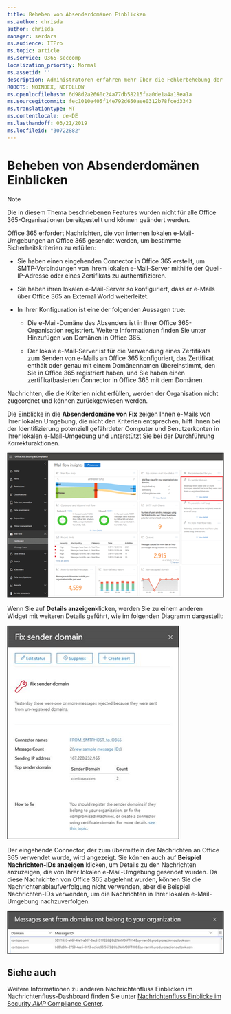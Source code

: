 ```yaml
---
title: Beheben von Absenderdomänen Einblicken
ms.author: chrisda
author: chrisda
manager: serdars
ms.audience: ITPro
ms.topic: article
ms.service: O365-seccomp
localization_priority: Normal
ms.assetid: ''
description: Administratoren erfahren mehr über die Fehlerbehebung der Absenderdomäne im Nachrichtenfluss-Dashboard im Office 365 Security & Compliance Center.
ROBOTS: NOINDEX, NOFOLLOW
ms.openlocfilehash: 6d98d2a2660c24a77db58215faa0de1a4a18ea1a
ms.sourcegitcommit: fec1010e405f14e792d650aee0312b78fced3343
ms.translationtype: MT
ms.contentlocale: de-DE
ms.lasthandoff: 03/21/2019
ms.locfileid: "30722882"
---
```

# <a name="fix-sender-domain-insight"></a>Beheben von Absenderdomänen Einblicken

> [!NOTE]
> Die in diesem Thema beschriebenen Features wurden nicht für alle Office 365-Organisationen bereitgestellt und können geändert werden.

Office 365 erfordert Nachrichten, die von internen lokalen e-Mail-Umgebungen an Office 365 gesendet werden, um bestimmte Sicherheitskriterien zu erfüllen:

- Sie haben einen eingehenden Connector in Office 365 erstellt, um SMTP-Verbindungen von Ihrem lokalen e-Mail-Server mithilfe der Quell-IP-Adresse oder eines Zertifikats zu authentifizieren.

- Sie haben ihren lokalen e-Mail-Server so konfiguriert, dass er e-Mails über Office 365 an External World weiterleitet.

- In Ihrer Konfiguration ist eine der folgenden Aussagen true:

  - Die e-Mail-Domäne des Absenders ist in Ihrer Office 365-Organisation registriert. Weitere Informationen finden Sie unter Hinzufügen von Domänen in Office 365.

  - Der lokale e-Mail-Server ist für die Verwendung eines Zertifikats zum Senden von e-Mails an Office 365 konfiguriert, das Zertifikat enthält oder genau mit einem Domänennamen übereinstimmt, den Sie in Office 365 registriert haben, und Sie haben einen zertifikatbasierten Connector in Office 365 mit dem Domänen. 

Nachrichten, die die Kriterien nicht erfüllen, werden der Organisation nicht zugeordnet und können zurückgewiesen werden.

Die Einblicke in die **Absenderdomäne von Fix** zeigen Ihnen e-Mails von Ihrer lokalen Umgebung, die nicht den Kriterien entsprechen, hilft Ihnen bei der Identifizierung potenziell gefährdeter Computer und Benutzerkonten in Ihrer lokalen e-Mail-Umgebung und unterstützt Sie bei der Durchführung Korrekturaktionen.

![Die FehlerbeHebung der Absenderdomäne im Nachrichtenfluss-Dashboard im Office 365 Security & Compliance Center](media/sender-domain-insight-selected.png)

Wenn Sie auf **Details anzeigen**klicken, werden Sie zu einem anderen Widget mit weiteren Details geführt, wie im folgenden Diagramm dargestellt:

![Das Widget "Details" in der FehlerbeHebung der Absenderdomäne](media/sender-domain-view-details.png)

Der eingehende Connector, der zum übermitteln der Nachrichten an Office 365 verwendet wurde, wird angezeigt. Sie können auch auf **Beispiel Nachrichten-IDs anzeigen** klicken, um Details zu den Nachrichten anzuzeigen, die von Ihrer lokalen e-Mail-Umgebung gesendet wurden. Da diese Nachrichten von Office 365 abgelehnt wurden, können Sie die Nachrichtenablaufverfolgung nicht verwenden, aber die Beispiel Nachrichten-IDs verwenden, um die Nachrichten in Ihrer lokalen e-Mail-Umgebung nachzuverfolgen.

![Anzeigen von Beispiel Nachrichten-IDs in der FehlerbeHebung der Absenderdomäne](media/sender-domain-view-sample-message-ids.png)

## <a name="see-also"></a>Siehe auch

Weitere Informationen zu anderen Nachrichtenfluss Einblicken im Nachrichtenfluss-Dashboard finden Sie unter [Nachrichtenfluss Einblicke im Security _AMP_ Compliance Center](mail-flow-insights-v2.md).
